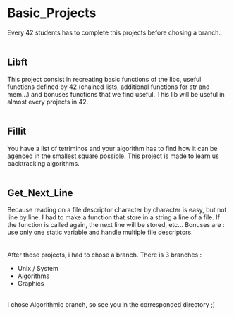 # Basic_Projects
Every 42 students has to complete this projects before chosing a branch.<br />
<br />
## Libft
This project consist in recreating basic functions of the libc, useful functions
defined by 42 (chained lists, additional functions for str and mem...) and
bonuses functions that we find useful. This lib will be useful in almost every
projects in 42.<br />
<br />
## Fillit
You have a list of tetriminos and your algorithm has to find how it can be
agenced in the smallest square possible. This project is made to learn us
backtracking algorithms.<br />
<br />
## Get_Next_Line
Because reading on a file descriptor character by character is easy, but not
line by line. I had to make a function that store in a string a line of a file.
If the function is called again, the next line will be stored, etc... Bonuses
are : use only one static variable and handle multiple file descriptors.<br />
<br />
<br />
After those projects, i had to chose a branch. There is 3 branches :
- Unix / System
- Algorithms
- Graphics
<br />
I chose Algorithmic branch, so see you in the corresponded directory ;)

